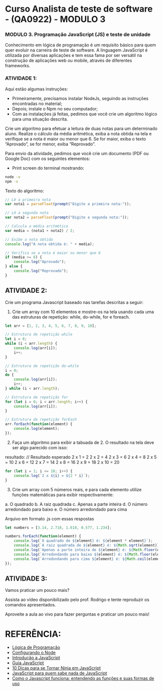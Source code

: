 # Curso Analista de teste de software - (QA0922) - MODULO 3

### MODULO 3. Programação JavaScript (JS) e teste de unidade
Conhecimento em lógica de programação é um requisito básico para quem quer evoluir na carreira de teste de software. A linguagem JavaScript é utilizada por diversas aplicações e tem essa fama por ser versátil na construção de aplicações web ou mobile, através de diferentes frameworks.

### ATIVIDADE 1:  

Aqui estão algumas instruções: 

- Primeiramente, precisamos instalar NodeJs, seguindo as instruções encontradas no material;
- Depois; instale o Npm no seu computador;
- Com as instalações já feitas, pedimos que você crie um algoritmo lógico para uma situação descrita.

Crie um algoritmo para efetuar a leitura de duas notas para um determinado aluno. Realize o cálculo da média aritmética, exiba a nota obtida na tela e verifique se a nota é maior ou menor que 6. Se for maior, exiba o texto “Aprovado”, se for menor, exiba “Reprovado”.

Para envio da atividade, pedimos que você crie um documento (PDF ou Google Doc) com os seguintes elementos:

- Print screen do terminal mostrando:
```bash
node -v
npm -v
```
Texto do algoritmo:
```javascript
// Lê a primeira nota
var nota1 = parseFloat(prompt("Digite a primeira nota:"));

// Lê a segunda nota
var nota2 = parseFloat(prompt("Digite a segunda nota:"));

// Calcula a média aritmética
var media = (nota1 + nota2) / 2;

// Exibe a nota obtida
console.log("A nota obtida é: " + media);

// Verifica se a nota é maior ou menor que 6
if (media >= 6) {
    console.log("Aprovado");
} else {
    console.log("Reprovado");
}
```

## ATIVIDADE 2: 
Crie um programa Javascript baseado nas tarefas descritas a seguir:

1. Crie um array com 10 elementos e mostre-os na tela usando cada uma das estruturas de repetição: 
while, do-while, for e foreach.
```javascript
let arr = [1, 2, 3, 4, 5, 6, 7, 8, 9, 10];

// Estrutura de repetição while
let i = 0;
while (i < arr.length) {
    console.log(arr[i]);
    i++;
}

// Estrutura de repetição do-while
i = 0;
do {
    console.log(arr[i]);
    i++;
} while (i < arr.length);

// Estrutura de repetição for
for (let i = 0; i < arr.length; i++) {
    console.log(arr[i]);
}

// Estrutura de repetição forEach
arr.forEach(function(element) {
    console.log(element);
});
```
2. Faça um algoritmo para exibir a tabuada de 2. O resultado na tela deve ser algo parecido com isso:

resultado:
// Resultado esperado
2 x 1 = 2
2 x 2 = 4
2 x 3 = 6
2 x 4 = 8
2 x 5 = 10
2 x 6 = 12
2 x 7 = 14
2 x 8 = 16
2 x 9 = 18
2 x 10 = 20

```javascript
for (let i = 1; i <= 10; i++) {
    console.log(`2 x ${i} = ${2 * i}`);
}
```


 3. Crie um array com 5 números reais, e para cada elemento utilize funções matemáticas para exibir respectivamente:

a. O quadrado
b. A raiz quadrada
c. Apenas a parte inteira
d. O número arredondado para baixo
e. O número arredondado para cima

Arquivo em formato .js com essas respostas

```javascript
let numbers = [3.14, 2.718, 1.618, 0.577, 1.234];

numbers.forEach(function(element) {
    console.log(`O quadrado de ${element} é: ${element * element}`);
    console.log(`A raiz quadrada de ${element} é: ${Math.sqrt(element)}`);
    console.log(`Apenas a parte inteira de ${element} é: ${Math.floor(element)}`);
    console.log(`Arredondando para baixo ${element} é: ${Math.floor(element)}`);
    console.log(`Arredondando para cima ${element} é: ${Math.ceil(element)}`);
});
```
## ATIVIDADE 3: 

Vamos praticar um pouco mais?

Assista ao vídeo disponibilizado pelo prof. Rodrigo e tente reproduzir os comandos apresentados.

Aproveite a aula ao vivo para fazer perguntas e praticar um pouco mais!

# REFERÊNCIA:

 - [Lógica de Programação](https://www.devmedia.com.br/logica-de-programacao-introducao-a-algoritmos-e-pseudocodigo/37918/checklist-de-testes-de-seguran%C3%A7a-para-qas-fef900b798b6)
 - [Configurando o Node](https://developer.mozilla.org/pt-BR/docs/Learn/Server-side/Express_Nodejs/development_environment#instalando_o_node)
 - [Introdução a JavaScript](https://developer.mozilla.org/pt-BR/docs/Web/JavaScript/Guide/Introduction)
 - [Guia JavaScript](https://developer.mozilla.org/pt-BR/docs/Web/JavaScript/Guide/Introduction)
 - [10 Dicas para se Tornar Ninja em JavaScript](https://medium.com/womakerscode/10-dicas-para-se-tornar-ninja-em-javascript-31a963ad17a1)
 - [JavaScript para quem sabe nada de JavaScript](https://medium.com/reprogramabr/javascript-pra-quem-sabe-nada-de-javascript-16c0d57a8960)
 - [Como o Javascript funciona: entendendo as funções e suas formas de uso](https://medium.com/reactbrasil/como-o-javascript-funciona-entendendo-as-fun%C3%A7%C3%B5es-e-suas-formas-de-uso-eb387c7fa138)
